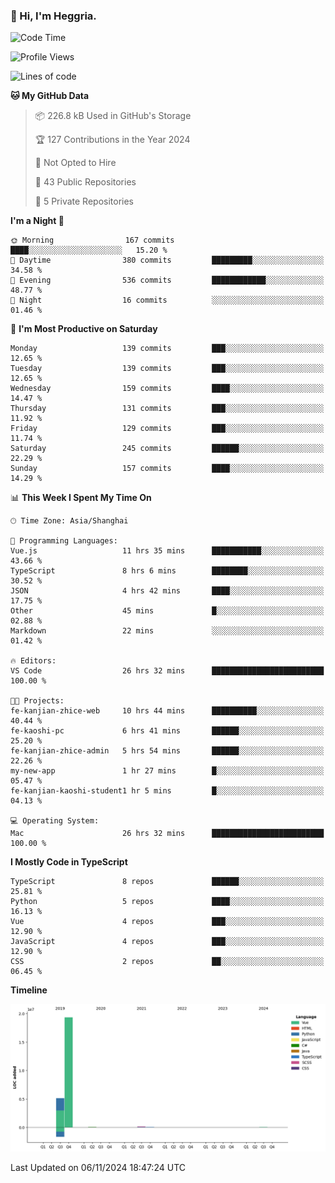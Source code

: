### 👋 Hi, I'm Heggria.

<!--START_SECTION:waka-->
![Code Time](http://img.shields.io/badge/Code%20Time-809%20hrs%2033%20mins-blue)

![Profile Views](http://img.shields.io/badge/Profile%20Views-1-blue)

![Lines of code](https://img.shields.io/badge/From%20Hello%20World%20I%27ve%20Written-24.8%20million%20lines%20of%20code-blue)

**🐱 My GitHub Data** 

> 📦 226.8 kB Used in GitHub's Storage 
 > 
> 🏆 127 Contributions in the Year 2024
 > 
> 🚫 Not Opted to Hire
 > 
> 📜 43 Public Repositories 
 > 
> 🔑 5 Private Repositories 
 > 
**I'm a Night 🦉** 

```text
🌞 Morning                167 commits         ████░░░░░░░░░░░░░░░░░░░░░   15.20 % 
🌆 Daytime                380 commits         █████████░░░░░░░░░░░░░░░░   34.58 % 
🌃 Evening                536 commits         ████████████░░░░░░░░░░░░░   48.77 % 
🌙 Night                  16 commits          ░░░░░░░░░░░░░░░░░░░░░░░░░   01.46 % 
```
📅 **I'm Most Productive on Saturday** 

```text
Monday                   139 commits         ███░░░░░░░░░░░░░░░░░░░░░░   12.65 % 
Tuesday                  139 commits         ███░░░░░░░░░░░░░░░░░░░░░░   12.65 % 
Wednesday                159 commits         ████░░░░░░░░░░░░░░░░░░░░░   14.47 % 
Thursday                 131 commits         ███░░░░░░░░░░░░░░░░░░░░░░   11.92 % 
Friday                   129 commits         ███░░░░░░░░░░░░░░░░░░░░░░   11.74 % 
Saturday                 245 commits         ██████░░░░░░░░░░░░░░░░░░░   22.29 % 
Sunday                   157 commits         ████░░░░░░░░░░░░░░░░░░░░░   14.29 % 
```


📊 **This Week I Spent My Time On** 

```text
🕑︎ Time Zone: Asia/Shanghai

💬 Programming Languages: 
Vue.js                   11 hrs 35 mins      ███████████░░░░░░░░░░░░░░   43.66 % 
TypeScript               8 hrs 6 mins        ████████░░░░░░░░░░░░░░░░░   30.52 % 
JSON                     4 hrs 42 mins       ████░░░░░░░░░░░░░░░░░░░░░   17.75 % 
Other                    45 mins             █░░░░░░░░░░░░░░░░░░░░░░░░   02.88 % 
Markdown                 22 mins             ░░░░░░░░░░░░░░░░░░░░░░░░░   01.42 % 

🔥 Editors: 
VS Code                  26 hrs 32 mins      █████████████████████████   100.00 % 

🐱‍💻 Projects: 
fe-kanjian-zhice-web     10 hrs 44 mins      ██████████░░░░░░░░░░░░░░░   40.44 % 
fe-kaoshi-pc             6 hrs 41 mins       ██████░░░░░░░░░░░░░░░░░░░   25.20 % 
fe-kanjian-zhice-admin   5 hrs 54 mins       ██████░░░░░░░░░░░░░░░░░░░   22.26 % 
my-new-app               1 hr 27 mins        █░░░░░░░░░░░░░░░░░░░░░░░░   05.47 % 
fe-kanjian-kaoshi-student1 hr 5 mins         █░░░░░░░░░░░░░░░░░░░░░░░░   04.13 % 

💻 Operating System: 
Mac                      26 hrs 32 mins      █████████████████████████   100.00 % 
```

**I Mostly Code in TypeScript** 

```text
TypeScript               8 repos             ██████░░░░░░░░░░░░░░░░░░░   25.81 % 
Python                   5 repos             ████░░░░░░░░░░░░░░░░░░░░░   16.13 % 
Vue                      4 repos             ███░░░░░░░░░░░░░░░░░░░░░░   12.90 % 
JavaScript               4 repos             ███░░░░░░░░░░░░░░░░░░░░░░   12.90 % 
CSS                      2 repos             ██░░░░░░░░░░░░░░░░░░░░░░░   06.45 % 
```



**Timeline**

![Lines of Code chart](https://raw.githubusercontent.com/heggria/heggria/main/assets/bar_graph.png)


 Last Updated on 06/11/2024 18:47:24 UTC
<!--END_SECTION:waka-->
